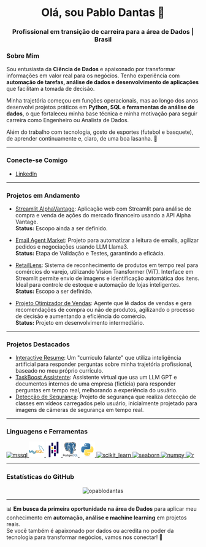 <h1 align="center">Olá, sou Pablo Dantas 👋</h1>
<h3 align="center">Profissional em transição de carreira para a área de Dados | Brasil</h3>

### Sobre Mim
Sou entusiasta da **Ciência de Dados** e apaixonado por transformar informações em valor real para os negócios. Tenho experiência com **automação de tarefas, análise de dados e desenvolvimento de aplicações** que facilitam a tomada de decisão.  

Minha trajetória começou em funções operacionais, mas ao longo dos anos desenvolvi projetos práticos em **Python, SQL e ferramentas de análise de dados**, o que fortaleceu minha base técnica e minha motivação para seguir carreira como Engenheiro ou Analista de Dados.  

Além do trabalho com tecnologia, gosto de esportes (futebol e basquete), de aprender continuamente e, claro, de uma boa lasanha. 🍝  

---

### Conecte-se Comigo
- [LinkedIn](https://www.linkedin.com/in/pablodantasevangelista/)

---

### Projetos em Andamento

- [Streamlit AlphaVantage](https://github.com/opablodantas/streamlit-alphavantage): Aplicação web com Streamlit para análise de compra e venda de ações do mercado financeiro usando a API Alpha Vantage.  
  **Status:** Escopo ainda a ser definido.

- [Email Agent Market](https://github.com/opablodantas/email-agent-market): Projeto para automatizar a leitura de emails, agilizar pedidos e negociações usando LLM Llama3.  
  **Status:** Etapa de Validação e Testes, garantindo a eficácia.

- [RetailLens](https://github.com/opablodantas/RetailLens): Sistema de reconhecimento de produtos em tempo real para comércios do varejo, utilizando Vision Transformer (ViT). Interface em Streamlit permite envio de imagens e identificação automática dos itens. Ideal para controle de estoque e automação de lojas inteligentes.  
  **Status:** Escopo a ser definido.

- [Projeto Otimizador de Vendas](https://github.com/opablodantas/projeto_otimizador_vendas): Agente que lê dados de vendas e gera recomendações de compra ou não de produtos, agilizando o processo de decisão e aumentando a eficiência do comércio.  
  **Status:** Projeto em desenvolvimento intermediário.


---

### Projetos Destacados

- [Interactive Resume](https://interactive-resume-pablo.streamlit.app/): Um "currículo falante" que utiliza inteligência artificial para responder perguntas sobre minha trajetória profissional, baseado no meu próprio currículo.
- [TaskBoost Assistente](https://taskboostassistente.streamlit.app/): Assistente virtual que usa um LLM GPT e documentos internos de uma empresa (fictícia) para responder perguntas em tempo real, melhorando a experiência do usuário.
- [Detecção de Segurança](https://deteccao.streamlit.app/): Projeto de segurança que realiza detecção de classes em vídeos carregados pelo usuário, inicialmente projetado para imagens de câmeras de segurança em tempo real.

---

### Linguagens e Ferramentas
<p align="left">
  <a href="https://www.microsoft.com/en-us/sql-server" target="_blank" rel="noreferrer"> <img src="https://www.svgrepo.com/show/303229/microsoft-sql-server-logo.svg" alt="mssql" width="40" height="40"/> </a>
  <a href="https://www.mysql.com/" target="_blank" rel="noreferrer"> <img src="https://raw.githubusercontent.com/devicons/devicon/master/icons/mysql/mysql-original-wordmark.svg" alt="mysql" width="40" height="40"/> </a>
  <a href="https://pandas.pydata.org/" target="_blank" rel="noreferrer"> <img src="https://raw.githubusercontent.com/devicons/devicon/2ae2a900d2f041da66e950e4d48052658d850630/icons/pandas/pandas-original.svg" alt="pandas" width="40" height="40"/> </a>
  <a href="https://www.postgresql.org" target="_blank" rel="noreferrer"> <img src="https://raw.githubusercontent.com/devicons/devicon/master/icons/postgresql/postgresql-original-wordmark.svg" alt="postgresql" width="40" height="40"/> </a>
  <a href="https://www.python.org" target="_blank" rel="noreferrer"> <img src="https://raw.githubusercontent.com/devicons/devicon/master/icons/python/python-original.svg" alt="python" width="40" height="40"/> </a>
  <a href="https://scikit-learn.org/" target="_blank" rel="noreferrer"> <img src="https://upload.wikimedia.org/wikipedia/commons/0/05/Scikit_learn_logo_small.svg" alt="scikit_learn" width="40" height="40"/> </a>
  <a href="https://seaborn.pydata.org/" target="_blank" rel="noreferrer"> <img src="https://seaborn.pydata.org/_images/logo-mark-lightbg.svg" alt="seaborn" width="40" height="40"/> </a>
  <a href= "https://numpy.org/" target = "_blank" rel="noreferrer"> <img src= "https://github.com/numpy/numpy/blob/main/branding/logo/logomark/numpylogoicon.png" alt="numpy" width="40" height="40"/> </a>
  <a href= "https://www.r-project.org/" target = "_blank" rel="noreferrer"> <img src= "https://www.r-project.org/logo/Rlogo.svg" alt="r" width="40" height="40"/> </a>
</p>

---

### Estatísticas do GitHub
<p align="center">
  <img align="center" src="https://github-readme-stats.vercel.app/api/top-langs?username=opablodantas&show_icons=true&locale=en&layout=compact" alt="opablodantas" />
</p>

---

📊 **Em busca da primeira oportunidade na área de Dados** para aplicar meu conhecimento em **automação, análise e machine learning** em projetos reais.  
Se você também é apaixonado por dados ou acredita no poder da tecnologia para transformar negócios, vamos nos conectar! 🚀
